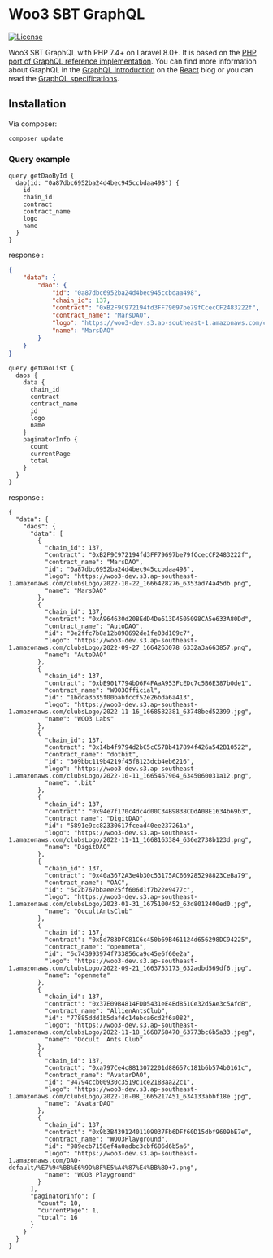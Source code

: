 # Woo3 SBT GraphQL

[![License](https://camo.githubusercontent.com/1d2c6f0cf3895ea726803b425d00465f225db55c489fbb582d1c65b55d87b8f7/68747470733a2f2f706f7365722e707567782e6f72672f726562696e672f6772617068716c2d6c61726176656c2f6c6963656e7365)](https://packagist.org/packages/rebing/graphql-laravel)

Woo3 SBT GraphQL with PHP 7.4+ on Laravel 8.0+. It is based on
the [PHP port of GraphQL reference implementation](https://github.com/webonyx/graphql-php). You can find more
information about GraphQL in the [GraphQL Introduction](https://reactjs.org/blog/2015/05/01/graphql-introduction.html)
on the [React](https://reactjs.org/) blog or you can read the [GraphQL specifications](https://spec.graphql.org/).

## Installation

Via composer:

```
composer update
```

### Query example

```
query getDaoById {
  dao(id: "0a87dbc6952ba24d4bec945ccbdaa498") {
    id
    chain_id
    contract
    contract_name
    logo
    name
  }
}
```

response :

```json
{
    "data": {
        "dao": {
            "id": "0a87dbc6952ba24d4bec945ccbdaa498",
            "chain_id": 137,
            "contract": "0xB2F9C972194fd3FF79697be79fCcecCF2483222f",
            "contract_name": "MarsDAO",
            "logo": "https://woo3-dev.s3.ap-southeast-1.amazonaws.com/clubsLogo/2022-10-22_1666428276_6353ad74a45db.png",
            "name": "MarsDAO"
        }
    }
}
```

```
query getDaoList {
  daos {
    data {
      chain_id
      contract
      contract_name
      id
      logo
      name
    }
    paginatorInfo {
      count
      currentPage
      total
    }
  }
}

```

response :

```
{
  "data": {
    "daos": {
      "data": [
        {
          "chain_id": 137,
          "contract": "0xB2F9C972194fd3FF79697be79fCcecCF2483222f",
          "contract_name": "MarsDAO",
          "id": "0a87dbc6952ba24d4bec945ccbdaa498",
          "logo": "https://woo3-dev.s3.ap-southeast-1.amazonaws.com/clubsLogo/2022-10-22_1666428276_6353ad74a45db.png",
          "name": "MarsDAO"
        },
        {
          "chain_id": 137,
          "contract": "0xA964630d20BEdD4De613D4505098CA5e633A80Dd",
          "contract_name": "AutoDAO",
          "id": "0e2ffc7b8a12b898692de1fe03d109c7",
          "logo": "https://woo3-dev.s3.ap-southeast-1.amazonaws.com/clubsLogo/2022-09-27_1664263078_6332a3a663857.png",
          "name": "AutoDAO"
        },
        {
          "chain_id": 137,
          "contract": "0xbE9017794bD6F4FAaA953FcEDc7c5B6E387b0de1",
          "contract_name": "WOO3Official",
          "id": "1bdda3b35f00babfccf52e26bda6a413",
          "logo": "https://woo3-dev.s3.ap-southeast-1.amazonaws.com/clubsLogo/2022-11-16_1668582381_63748bed52399.jpg",
          "name": "WOO3 Labs"
        },
        {
          "chain_id": 137,
          "contract": "0x14b4f9794d2bC5cC57Bb417894f426a542B10522",
          "contract_name": "dotbit",
          "id": "309bbc119b4219f45f8123dcb4eb6216",
          "logo": "https://woo3-dev.s3.ap-southeast-1.amazonaws.com/clubsLogo/2022-10-11_1665467904_6345060031a12.png",
          "name": ".bit"
        },
        {
          "chain_id": 137,
          "contract": "0x94e7f170c4dc4d00C34B9838CDdA0BE1634b69b3",
          "contract_name": "DigitDAO",
          "id": "5891e9cc82330617fcead40ee237261a",
          "logo": "https://woo3-dev.s3.ap-southeast-1.amazonaws.com/clubsLogo/2022-11-11_1668163384_636e2738b123d.png",
          "name": "DigitDAO"
        },
        {
          "chain_id": 137,
          "contract": "0x40a3672A3e4b30c53175AC669285298823CeBa79",
          "contract_name": "OAC",
          "id": "6c2b767bbaee25ff606d1f7b22e9477c",
          "logo": "https://woo3-dev.s3.ap-southeast-1.amazonaws.com/clubsLogo/2023-01-31_1675100452_63d8012400ed0.jpg",
          "name": "OccultAntsClub"
        },
        {
          "chain_id": 137,
          "contract": "0x5d783DFC81C6c450b69B461124d656298DC94225",
          "contract_name": "openmeta",
          "id": "6c743993974f733856ca9c45e6f60e2a",
          "logo": "https://woo3-dev.s3.ap-southeast-1.amazonaws.com/clubsLogo/2022-09-21_1663753173_632adbd569df6.jpg",
          "name": "openmeta"
        },
        {
          "chain_id": 137,
          "contract": "0x37E09B4814FDD5431eE4Bd851Ce32d5Ae3c5AfdB",
          "contract_name": "AllienAntsClub",
          "id": "77885ddd1b5dafdc14ebca6cd2f6a082",
          "logo": "https://woo3-dev.s3.ap-southeast-1.amazonaws.com/clubsLogo/2022-11-18_1668758470_63773bc6b5a33.jpeg",
          "name": "Occult  Ants Club"
        },
        {
          "chain_id": 137,
          "contract": "0xa797Ce4c8813072201d88657c181b6b574b0161c",
          "contract_name": "AvatarDAO",
          "id": "94794ccb00930c3519c1ce2188aa22c1",
          "logo": "https://woo3-dev.s3.ap-southeast-1.amazonaws.com/clubsLogo/2022-10-08_1665217451_634133abbf18e.jpg",
          "name": "AvatarDAO"
        },
        {
          "chain_id": 137,
          "contract": "0x9b3B43912401109037Fb6DFf60D15dbf9609bE7e",
          "contract_name": "WOO3Playground",
          "id": "989ecb7158ef4a0adbc3cbf686d6b5a6",
          "logo": "https://woo3-dev.s3.ap-southeast-1.amazonaws.com/DAO-default/%E7%94%BB%E6%9D%BF%E5%A4%87%E4%BB%BD+7.png",
          "name": "WOO3 Playground"
        }
      ],
      "paginatorInfo": {
        "count": 10,
        "currentPage": 1,
        "total": 16
      }
    }
  }
}
```

